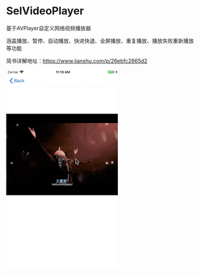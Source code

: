 # SelVideoPlayer
基于AVPlayer自定义网络视频播放器

涵盖播放、暂停、自动播放、快进快退、全屏播放、重复播放、播放失败重新播放等功能

简书详解地址：https://www.jianshu.com/p/26ebfc2665d2

![image](https://github.com/RockChanel/SWGIF/blob/master/SelVideoPlayer.gif)


